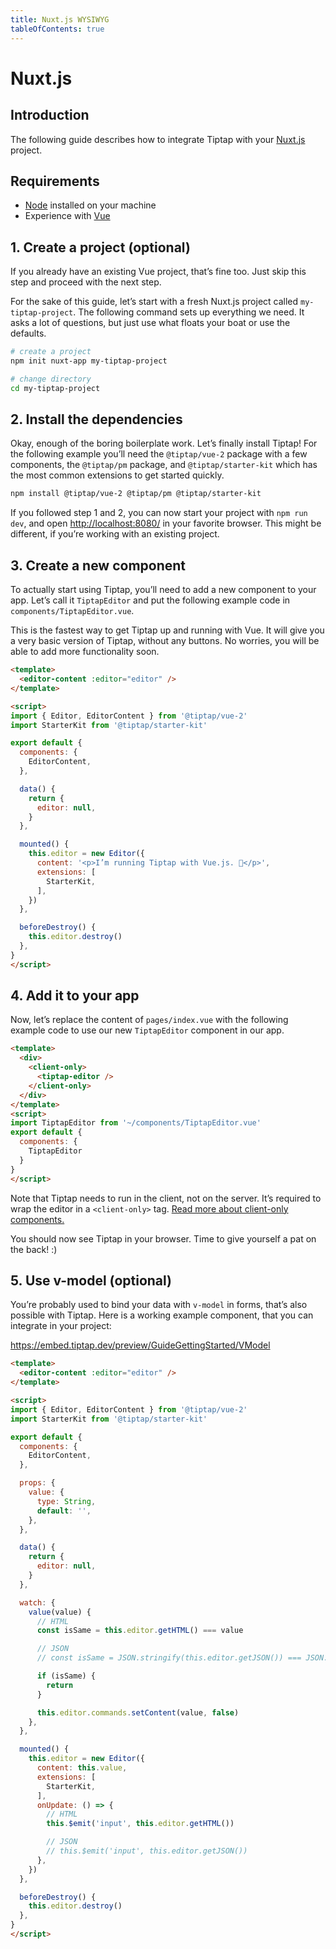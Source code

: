 ```yaml
---
title: Nuxt.js WYSIWYG
tableOfContents: true
---
```


# Nuxt.js

## Introduction
The following guide describes how to integrate Tiptap with your [Nuxt.js](https://nuxtjs.org/) project.

## Requirements
* [Node](https://nodejs.org/en/download/) installed on your machine
* Experience with [Vue](https://vuejs.org/v2/guide/#Getting-Started)

## 1. Create a project (optional)
If you already have an existing Vue project, that’s fine too. Just skip this step and proceed with the next step.

For the sake of this guide, let’s start with a fresh Nuxt.js project called `my-tiptap-project`. The following command sets up everything we need. It asks a lot of questions, but just use what floats your boat or use the defaults.

```bash
# create a project
npm init nuxt-app my-tiptap-project

# change directory
cd my-tiptap-project
```

## 2. Install the dependencies
Okay, enough of the boring boilerplate work. Let’s finally install Tiptap! For the following example you’ll need the `@tiptap/vue-2` package with a few components, the `@tiptap/pm` package, and `@tiptap/starter-kit` which has the most common extensions to get started quickly.

```bash
npm install @tiptap/vue-2 @tiptap/pm @tiptap/starter-kit
```

If you followed step 1 and 2, you can now start your project with `npm run dev`, and open [http://localhost:8080/](http://localhost:8080/) in your favorite browser. This might be different, if you’re working with an existing project.

## 3. Create a new component
To actually start using Tiptap, you’ll need to add a new component to your app. Let’s call it `TiptapEditor` and put the following example code in `components/TiptapEditor.vue`.

This is the fastest way to get Tiptap up and running with Vue. It will give you a very basic version of Tiptap, without any buttons. No worries, you will be able to add more functionality soon.

```html
<template>
  <editor-content :editor="editor" />
</template>

<script>
import { Editor, EditorContent } from '@tiptap/vue-2'
import StarterKit from '@tiptap/starter-kit'

export default {
  components: {
    EditorContent,
  },

  data() {
    return {
      editor: null,
    }
  },

  mounted() {
    this.editor = new Editor({
      content: '<p>I’m running Tiptap with Vue.js. 🎉</p>',
      extensions: [
        StarterKit,
      ],
    })
  },

  beforeDestroy() {
    this.editor.destroy()
  },
}
</script>
```

## 4. Add it to your app
Now, let’s replace the content of `pages/index.vue` with the following example code to use our new `TiptapEditor` component in our app.

```html
<template>
  <div>
    <client-only>
      <tiptap-editor />
    </client-only>
  </div>
</template>
<script>
import TiptapEditor from '~/components/TiptapEditor.vue'
export default {
  components: {
    TiptapEditor
  }
}
</script>
```

Note that Tiptap needs to run in the client, not on the server. It’s required to wrap the editor in a `<client-only>` tag. [Read more about client-only components.](https://nuxtjs.org/api/components-client-only)

You should now see Tiptap in your browser. Time to give yourself a pat on the back! :)

## 5. Use v-model (optional)
You’re probably used to bind your data with `v-model` in forms, that’s also possible with Tiptap. Here is a working example component, that you can integrate in your project:

https://embed.tiptap.dev/preview/GuideGettingStarted/VModel

```html
<template>
  <editor-content :editor="editor" />
</template>

<script>
import { Editor, EditorContent } from '@tiptap/vue-2'
import StarterKit from '@tiptap/starter-kit'

export default {
  components: {
    EditorContent,
  },

  props: {
    value: {
      type: String,
      default: '',
    },
  },

  data() {
    return {
      editor: null,
    }
  },

  watch: {
    value(value) {
      // HTML
      const isSame = this.editor.getHTML() === value

      // JSON
      // const isSame = JSON.stringify(this.editor.getJSON()) === JSON.stringify(value)

      if (isSame) {
        return
      }

      this.editor.commands.setContent(value, false)
    },
  },

  mounted() {
    this.editor = new Editor({
      content: this.value,
      extensions: [
        StarterKit,
      ],
      onUpdate: () => {
        // HTML
        this.$emit('input', this.editor.getHTML())

        // JSON
        // this.$emit('input', this.editor.getJSON())
      },
    })
  },

  beforeDestroy() {
    this.editor.destroy()
  },
}
</script>
```
